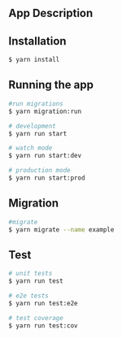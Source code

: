 

## App Description

## Installation

```bash
$ yarn install
```

## Running the app

```bash
#run migrations
$ yarn migration:run

# development
$ yarn run start

# watch mode
$ yarn run start:dev

# production mode
$ yarn run start:prod
```

## Migration


```bash
#migrate
$ yarn migrate --name example
```

## Test

```bash
# unit tests
$ yarn run test

# e2e tests
$ yarn run test:e2e

# test coverage
$ yarn run test:cov
```
